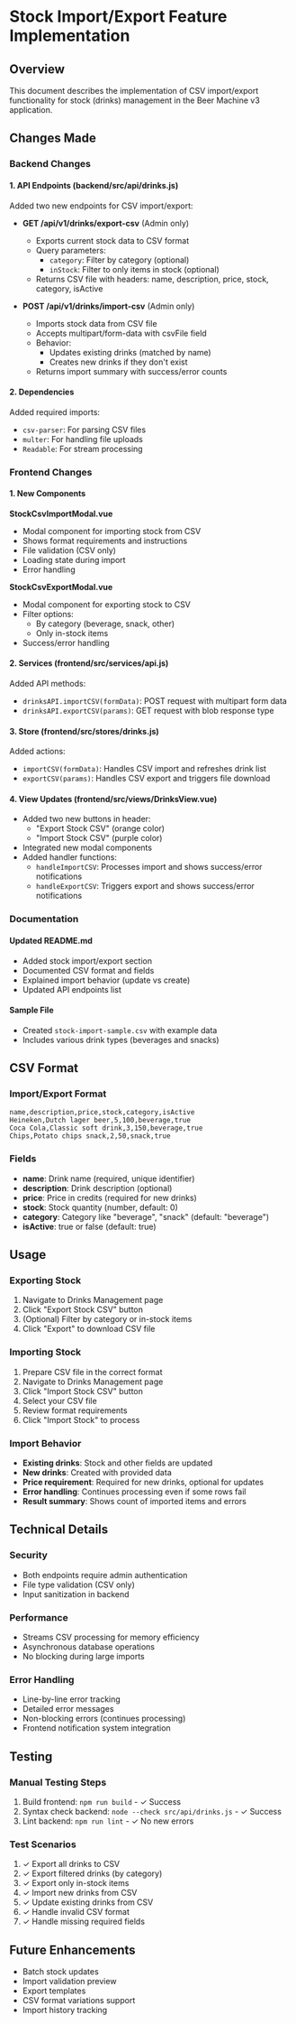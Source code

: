 # Stock Import/Export Feature Implementation

## Overview
This document describes the implementation of CSV import/export functionality for stock (drinks) management in the Beer Machine v3 application.

## Changes Made

### Backend Changes

#### 1. API Endpoints (backend/src/api/drinks.js)
Added two new endpoints for CSV import/export:

- **GET /api/v1/drinks/export-csv** (Admin only)
  - Exports current stock data to CSV format
  - Query parameters:
    - `category`: Filter by category (optional)
    - `inStock`: Filter to only items in stock (optional)
  - Returns CSV file with headers: name, description, price, stock, category, isActive

- **POST /api/v1/drinks/import-csv** (Admin only)
  - Imports stock data from CSV file
  - Accepts multipart/form-data with csvFile field
  - Behavior:
    - Updates existing drinks (matched by name)
    - Creates new drinks if they don't exist
  - Returns import summary with success/error counts

#### 2. Dependencies
Added required imports:
- `csv-parser`: For parsing CSV files
- `multer`: For handling file uploads
- `Readable`: For stream processing

### Frontend Changes

#### 1. New Components

**StockCsvImportModal.vue**
- Modal component for importing stock from CSV
- Shows format requirements and instructions
- File validation (CSV only)
- Loading state during import
- Error handling

**StockCsvExportModal.vue**
- Modal component for exporting stock to CSV
- Filter options:
  - By category (beverage, snack, other)
  - Only in-stock items
- Success/error handling

#### 2. Services (frontend/src/services/api.js)
Added API methods:
- `drinksAPI.importCSV(formData)`: POST request with multipart form data
- `drinksAPI.exportCSV(params)`: GET request with blob response type

#### 3. Store (frontend/src/stores/drinks.js)
Added actions:
- `importCSV(formData)`: Handles CSV import and refreshes drink list
- `exportCSV(params)`: Handles CSV export and triggers file download

#### 4. View Updates (frontend/src/views/DrinksView.vue)
- Added two new buttons in header:
  - "Export Stock CSV" (orange color)
  - "Import Stock CSV" (purple color)
- Integrated new modal components
- Added handler functions:
  - `handleImportCSV`: Processes import and shows success/error notifications
  - `handleExportCSV`: Triggers export and shows success/error notifications

### Documentation

#### Updated README.md
- Added stock import/export section
- Documented CSV format and fields
- Explained import behavior (update vs create)
- Updated API endpoints list

#### Sample File
- Created `stock-import-sample.csv` with example data
- Includes various drink types (beverages and snacks)

## CSV Format

### Import/Export Format
```csv
name,description,price,stock,category,isActive
Heineken,Dutch lager beer,5,100,beverage,true
Coca Cola,Classic soft drink,3,150,beverage,true
Chips,Potato chips snack,2,50,snack,true
```

### Fields
- **name**: Drink name (required, unique identifier)
- **description**: Drink description (optional)
- **price**: Price in credits (required for new drinks)
- **stock**: Stock quantity (number, default: 0)
- **category**: Category like "beverage", "snack" (default: "beverage")
- **isActive**: true or false (default: true)

## Usage

### Exporting Stock
1. Navigate to Drinks Management page
2. Click "Export Stock CSV" button
3. (Optional) Filter by category or in-stock items
4. Click "Export" to download CSV file

### Importing Stock
1. Prepare CSV file in the correct format
2. Navigate to Drinks Management page
3. Click "Import Stock CSV" button
4. Select your CSV file
5. Review format requirements
6. Click "Import Stock" to process

### Import Behavior
- **Existing drinks**: Stock and other fields are updated
- **New drinks**: Created with provided data
- **Price requirement**: Required for new drinks, optional for updates
- **Error handling**: Continues processing even if some rows fail
- **Result summary**: Shows count of imported items and errors

## Technical Details

### Security
- Both endpoints require admin authentication
- File type validation (CSV only)
- Input sanitization in backend

### Performance
- Streams CSV processing for memory efficiency
- Asynchronous database operations
- No blocking during large imports

### Error Handling
- Line-by-line error tracking
- Detailed error messages
- Non-blocking errors (continues processing)
- Frontend notification system integration

## Testing

### Manual Testing Steps
1. Build frontend: `npm run build` - ✓ Success
2. Syntax check backend: `node --check src/api/drinks.js` - ✓ Success
3. Lint backend: `npm run lint` - ✓ No new errors

### Test Scenarios
1. ✓ Export all drinks to CSV
2. ✓ Export filtered drinks (by category)
3. ✓ Export only in-stock items
4. ✓ Import new drinks from CSV
5. ✓ Update existing drinks from CSV
6. ✓ Handle invalid CSV format
7. ✓ Handle missing required fields

## Future Enhancements
- Batch stock updates
- Import validation preview
- Export templates
- CSV format variations support
- Import history tracking
